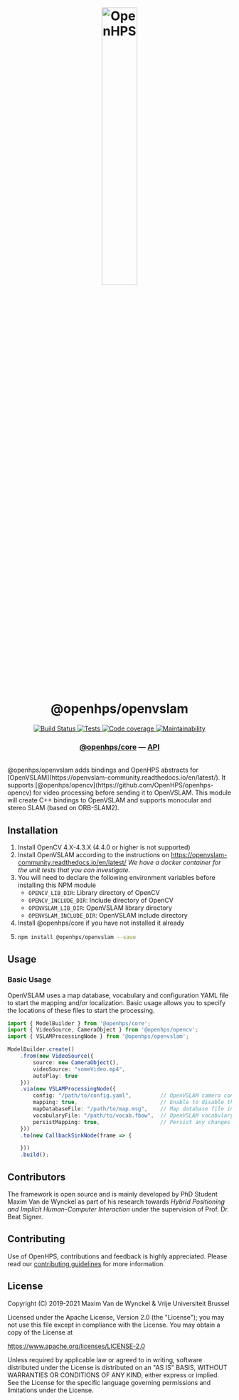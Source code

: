 <h1 align="center">
  <img alt="OpenHPS" src="https://openhps.org/images/logo_text-512.png" width="40%" /><br />
  @openhps/openvslam
</h1>
<p align="center">
    <a href="https://ci.mvdw-software.com/job/openhps-openvslam/" target="_blank">
        <img alt="Build Status" src="https://ci.mvdw-software.com/job/openhps-openvslam/job/dev/badge/icon">
    </a>
    <a href="https://ci.mvdw-software.com/view/OpenHPS/job/openhps-openvslam/job/dev/lastCompletedBuild/testReport" target="_blank">
        <img alt="Tests" src="https://img.shields.io/jenkins/tests?compact_message&jobUrl=https%3A%2F%2Fci.mvdw-software.com%2Fview%2FOpenHPS%2Fjob%2Fopenhps-openvslam%2Fjob%2Fdev">
    </a>
    <a href="https://ci.mvdw-software.com/view/OpenHPS/job/openhps-openvslam/job/dev/lastCompletedBuild/cobertura/" target="_blank">
        <img alt="Code coverage" src="https://img.shields.io/jenkins/coverage/cobertura?jobUrl=https%3A%2F%2Fci.mvdw-software.com%2Fview%2FOpenHPS%2Fjob%2Fopenhps-openvslam%2Fjob%2Fdev%2F">
    </a>
    <a href="https://codeclimate.com/github/OpenHPS/openhps-openvslam/" target="_blank">
        <img alt="Maintainability" src="https://img.shields.io/codeclimate/maintainability/OpenHPS/openhps-openvslam">
    </a>
</p>

<h3 align="center">
    <a href="https://github.com/OpenHPS/openhps-core">@openhps/core</a> &mdash; <a href="https://openhps.org/docs/openvslam">API</a>
</h3>

<br />
@openhps/openvslam adds bindings and OpenHPS abstracts for [OpenVSLAM](https://openvslam-community.readthedocs.io/en/latest/). It supports [@openhps/opencv](https://github.com/OpenHPS/openhps-opencv) for video processing before sending it to OpenVSLAM. This module will create C++ bindings to OpenVSLAM and supports monocular and stereo SLAM (based on ORB-SLAM2).

## Installation
1. Install OpenCV 4.X-4.3.X (4.4.0 or higher is not supported)
2. Install OpenVSLAM according to the instructions on https://openvslam-community.readthedocs.io/en/latest/
    *We have a docker container for the unit tests that you can investigate.*
3. You will need to declare the following environment variables before installing this NPM module
    - ```OPENCV_LIB_DIR```: Library directory of OpenCV
    - ```OPENCV_INCLUDE_DIR```: Include directory of OpenCV
    - ```OPENVSLAM_LIB_DIR```: OpenVSLAM library directory
    - ```OPENVSLAM_INCLUDE_DIR```: OpenVSLAM include directory
4. Install @openhps/core if you have not installed it already
5.  ```bash
    npm install @openhps/openvslam --save
    ```

## Usage

### Basic Usage
OpenVSLAM uses a map database, vocabulary and configuration YAML file to start the mapping and/or localization. Basic usage
allows you to specify the locations of these files to start the processing.

```typescript
import { ModelBuilder } from '@openhps/core';
import { VideoSource, CameraObject } from '@openhps/opencv';
import { VSLAMProcessingNode } from '@openhps/openvslam';

ModelBuilder.create()
    .from(new VideoSource({
        source: new CameraObject(),
        videoSource: "someVideo.mp4",
        autoPlay: true
    }))
    .via(new VSLAMProcessingNode({
        config: "/path/to/config.yaml",         // OpenVSLAM camera configuration
        mapping: true,                          // Enable to disable the mapping
        mapDatabaseFile: "/path/to/map.msg",    // Map database file in MessagePack format
        vocabularyFile: "/path/to/vocab.fbow",  // OpenVSLAM vocabulary file
        persistMapping: true,                   // Persist any changes to the map data file
    }))
    .to(new CallbackSinkNode(frame => {

    }))
    .build();
```

## Contributors
The framework is open source and is mainly developed by PhD Student Maxim Van de Wynckel as part of his research towards *Hybrid Positioning and Implicit Human-Computer Interaction* under the supervision of Prof. Dr. Beat Signer.

## Contributing
Use of OpenHPS, contributions and feedback is highly appreciated. Please read our [contributing guidelines](CONTRIBUTING.md) for more information.

## License
Copyright (C) 2019-2021 Maxim Van de Wynckel & Vrije Universiteit Brussel

Licensed under the Apache License, Version 2.0 (the "License"); you may not use this file except in compliance with the License. You may obtain a copy of the License at

https://www.apache.org/licenses/LICENSE-2.0

Unless required by applicable law or agreed to in writing, software distributed under the License is distributed on an "AS IS" BASIS, WITHOUT WARRANTIES OR CONDITIONS OF ANY KIND, either express or implied. See the License for the specific language governing permissions and limitations under the License.